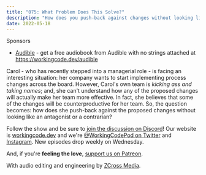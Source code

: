 ```yaml
---
title: "075: What Problem Does This Solve?"
description: "How does you push-back against changes without looking like an antagonist or a contrarian?"
date: 2022-05-18
---
```


<script async defer onload="redcircleIframe();" src="https://api.podcache.net/embedded-player/sh/30227421-bc27-45c2-bfb4-861def7dd4cc/ep/148c23c3-05f5-4dbe-b27e-64dca813d7a3"></script><div class="redcirclePlayer-148c23c3-05f5-4dbe-b27e-64dca813d7a3"></div>

Sponsors
- [Audible](https://workingcode.dev/audible) - get a free audiobook from Audible with no strings attached at https://workingcode.dev/audible

Carol - who has recently stepped into a managerial role - is facing an interesting situation: her company wants to start implementing process changes across the board. However, Carol's own team is _kicking ass and taking names_; and, she can't understand how any of the proposed changes will actually make her team more effective. In fact, she believes that some of the changes will be counterproductive for her team. So, the question becomes: how does she push-back against the proposed changes without looking like an antagonist or a contrarian?

Follow the show and be sure to [join the discussion on Discord][working-code-discord]! Our website is [workingcode.dev][working-code] and we're [@WorkingCodePod on Twitter][working-code-twitter] and [Instagram][working-code-instagram]. New episodes drop weekly on Wednesday.

And, if you're **feeling the love**, [support us on Patreon][working-code-patreon].

[working-code]: https://workingcode.dev/
[working-code-discord]: https://workingcode.dev/discord/
[working-code-instagram]: https://www.instagram.com/workingcodepod/
[working-code-patreon]: https://www.patreon.com/workingcodepod
[working-code-twitter]: https://twitter.com/WorkingCodePod

With audio editing and engineering by [ZCross Media](https://www.zcross.media/).
